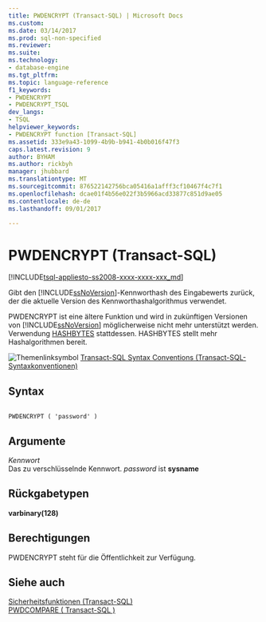 ```yaml
---
title: PWDENCRYPT (Transact-SQL) | Microsoft Docs
ms.custom: 
ms.date: 03/14/2017
ms.prod: sql-non-specified
ms.reviewer: 
ms.suite: 
ms.technology:
- database-engine
ms.tgt_pltfrm: 
ms.topic: language-reference
f1_keywords:
- PWDENCRYPT
- PWDENCRYPT_TSQL
dev_langs:
- TSQL
helpviewer_keywords:
- PWDENCRYPT function [Transact-SQL]
ms.assetid: 333e9a43-1099-4b9b-b941-4b0b016f47f3
caps.latest.revision: 9
author: BYHAM
ms.author: rickbyh
manager: jhubbard
ms.translationtype: MT
ms.sourcegitcommit: 876522142756bca05416a1afff3cf10467f4c7f1
ms.openlocfilehash: dcae01f4b56e022f3b5966acd33877c851d9ae05
ms.contentlocale: de-de
ms.lasthandoff: 09/01/2017

---
```

# <a name="pwdencrypt-transact-sql"></a>PWDENCRYPT (Transact-SQL)
[!INCLUDE[tsql-appliesto-ss2008-xxxx-xxxx-xxx_md](../../includes/tsql-appliesto-ss2008-xxxx-xxxx-xxx-md.md)]

  Gibt den [!INCLUDE[ssNoVersion](../../includes/ssnoversion-md.md)]-Kennworthash des Eingabewerts zurück, der die aktuelle Version des Kennworthashalgorithmus verwendet.  
  
 PWDENCRYPT ist eine ältere Funktion und wird in zukünftigen Versionen von [!INCLUDE[ssNoVersion](../../includes/ssnoversion-md.md)] möglicherweise nicht mehr unterstützt werden. Verwendung [HASHBYTES](../../t-sql/functions/hashbytes-transact-sql.md) stattdessen. HASHBYTES stellt mehr Hashalgorithmen bereit.  
  
 ![Themenlinksymbol](../../database-engine/configure-windows/media/topic-link.gif "Topic link icon") [Transact-SQL Syntax Conventions (Transact-SQL-Syntaxkonventionen)](../../t-sql/language-elements/transact-sql-syntax-conventions-transact-sql.md)  
  
## <a name="syntax"></a>Syntax  
  
```  
  
PWDENCRYPT ( 'password' )  
```  
  
## <a name="arguments"></a>Argumente  
 *Kennwort*  
 Das zu verschlüsselnde Kennwort. *password* ist **sysname**  
  
## <a name="return-types"></a>Rückgabetypen  
 **varbinary(128)**  
  
## <a name="permissions"></a>Berechtigungen  
 PWDENCRYPT steht für die Öffentlichkeit zur Verfügung.  
  
## <a name="see-also"></a>Siehe auch  
 [Sicherheitsfunktionen &#40;Transact-SQL&#41;](../../t-sql/functions/security-functions-transact-sql.md)   
 [PWDCOMPARE &#40; Transact-SQL &#41;](../../t-sql/functions/pwdcompare-transact-sql.md)  
  
  
